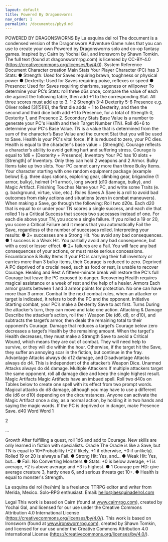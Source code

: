 ```yaml
---
layout: default
title: Powered By Dragonsworns
nav_order: 1
permalink: /documentos/pbyd.md
---
```

POWERED BY DRAGONSWORNS
 By La esquina del rol
The document is a condensed version of the Dragonsworn Adventure Game rules that you can use to create your own Powered by Dragonsworns solo and co-op fantasy games.
 Inspired by: Cairn by Yochai Gal, and Ironsworn by Shawn Tomkin.
 The full text (found at dragonswornrpg.com) is licensed by CC-BY-4.0 (https://creativecommons.org/licenses/by/4.0).
 System Reference Document
Character creation
Main Stats
Your Player Character (PC) has 3 Stats:
●        Strength: Used for Saves requiring brawn, toughness or physical power
●        Dexterity: Used for Saves requiring poise, reflexes or speed
●        Presence: Used for Saves requiring charisma, sageness or willpower
 To determine your PC’s Stats: roll three d6s once, compare the value of each die against the following table, then add +1 to the corresponding Stat. All three scores must add up to 3.
1-2
Strength
3-4
Dexterity
5-6
Presence
e.g. Oliver rolled [3][5][6], the first die adds + 1 to Dexterity, and then the second and third dice both add +1 to Presence, for a total of Strength 0, Dexterity 1, and Presence 2.
Secondary Stats 
Base Value is a number to generate your PC's Health and their Target Number (TN). Roll d6+6 to determine your PC's Base Value. 
TN is a value that is determined from the sum of the character’s Base Value and the current Stat that you will be used to Save.
Health is your PC's vital force. If it is reduced to zero, your PC dies. Health is equal to the character's base value + [Strength].
 Courage reflects a character’s ability to avoid getting hurt and suffering stress. Courage is equal to 1d6 + [Dexterity + Presence].
Inventory
Your PC has 10 slots + [Strength] of Inventory. Only they can hold 2 weapons and 2 Armor. Bulky Items take up two slots. Your PC cannot carry more than three Bulky Items.
Your character starting with one random equipment package (example below)
E.g. three days rations, exploring gear, climbing gear, brigandine (1 armor, bulky), helmet (+1 armor), long sword (d10 damage, bulky), and Magic Artifact.
Finishing Touches
Name your PC, and write some Traits (e. g. background, virtue, vice, etc.).
Rules
Saves
A Save is a roll to avoid bad outcomes from risky actions and situations (even in combat maneuvers). When making a Save, go through the following: 
Roll two d20s.
Each d20 that is equal to or under your TN scores a single success, and each die that rolled 1 
is a Critical Success that scores two successes instead of one.
For each die above your TN, you score a single failure. If you rolled a 19 or 20, you score a Critical Failure and it means that you automatically Fail the Save, regardless of the number of successes rolled.
Interpreting your results:
●        2+ successes are a Strong Hit. You avoid any bad consequences.
●        1 success is a Weak Hit. You partially avoid any bad consequence, but with a cost or lesser effect.
●        2+ failures are a Fail. You will face any bad consequences of your actions, or must make serious concessions.
Encumbrance & Bulky Items
If your PC is carrying their full inventory or carries more than 3 bulky items, their Courage is reduced to zero.
Deprived
A PC deprived of a crucial need, such as food or rest, is unable to recover Courage.
Healing and Rest
A fifteen-minute break will restore the PC's full Courage but leave the PC exposed to danger. Recovering Health requires magical assistance or a week of rest and the help of a healer.
Armors
Each armor grants between 1 and 3 armor points for protection. No one can have more than 3 armor.
Combat
In the next combat rules, when an attacker or target is indicated, it refers to both the PC and the opponent.
Initiative
Starting combat, your PC’s make a Dexterity Save to act first. 
Turns
During the attacker’s turn, they can move and take one action.
Attacking & Damage
Describe the attacker’s action, roll their Weapon Die (d6, d8, or d10), and subtracts the target’s armor, then deals the remaining total to their opponent’s Courage. Damage that reduces a target’s Courage below zero decreases a target’s Health by the remaining amount.
When the target's Health decreases, they must make a Strength Save to avoid a Critical Wound, which means they are out of combat. They will need help to survive, or they will die within the hour. Otherwise, if the target hit the Save, they suffer an annoying scar in the fiction, but continue in the fray.
Advantage Attacks always do d12 damage, and Disadvantage Attacks always do d4. This is independent of the attacker’s Weapon Dice. Unarmed Attacks always do d4 damage.
Multiple Attackers
If multiple attackers target the same opponent, roll all damage dice and keep the single highest result.
Magic Artifacts
Magic Artifacts have an imbued spell. Roll two d40s on Tables below to create one spell with its effect from two prompt words.
Magical attacks do d8 damage, although you may have to use a different die (d6 or d10) depending on the circumstances.
Anyone can activate the Magic Artifact once a day, as a normal action, by holding it in two hands and saying the magic words. If the PC is deprived or in danger, make Presence Save.
d40
Word
Word
1


2


…


 Growth
After fulfilling a quest, roll 1d6 and add to Courage. New skills are only learned in fiction with specialists.
Oracle
The Oracle is like a Save, but TN is equal to 10+Probability (+2 if likely, +1 if otherwise, +0 if unlikely). Rolled 19 or 20 is always a Fail.
●        Strong Hit: Yes, and…
●        Weak Hit: Yes, but…
●        Fail: No
Converting Monsters
●        Stats: +0 is below average, +1 is average, +2 is above average and +3 is highest.
●        1 Courage per HD: give average creature 3, hardy ones 6, and serious threats get 10+.
●        Health is equal to monster's Strength. 



La esquina del rol (he/him) is a freelance TTRPG editor and writer from Merida, Mexico. Solo-RPG enthusiast. Email: hello@laesquinadelrol.com

Legal
This work is based on Cairn (found at www.cairnrpg.com), created by Yochai Gal, and licensed for our use under the Creative Commons Attribution 4.0 International License (https://creativecommons.org/licenses/by/4.0/).
This work is based on Ironsworn (found at www.ironswornrpg.com), created by Shawn Tomkin, and licensed for our use under the Creative Commons Attribution 4.0 International License (https://creativecommons.org/licenses/by/4.0/).

